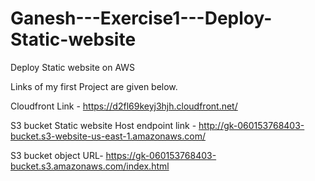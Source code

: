 # Ganesh---Exercise1---Deploy-Static-website
Deploy Static website on AWS

Links of my first Project are given below.

Cloudfront Link - https://d2fl69keyj3hjh.cloudfront.net/

S3 bucket Static website Host endpoint link - http://gk-060153768403-bucket.s3-website-us-east-1.amazonaws.com/

S3 bucket object URL- https://gk-060153768403-bucket.s3.amazonaws.com/index.html

